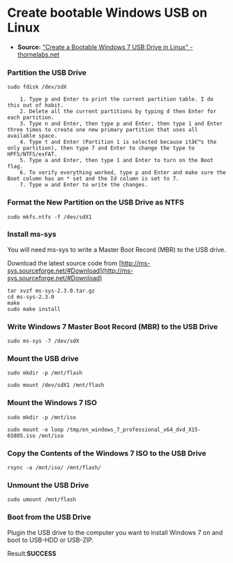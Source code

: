 Create bootable Windows USB on Linux
====================================

- **Source:** ["Create a Bootable Windows 7 USB Drive in Linux" - thornelabs.net](http://thornelabs.net/2013/06/10/create-a-bootable-windows-7-usb-drive-in-linux.html)

### Partition the USB Drive

`sudo fdisk /dev/sdX`

```
    1. Type p and Enter to print the current partition table. I do this out of habit.
    2. Delete all the current partitions by typing d then Enter for each partition.
    3. Type n and Enter, then type p and Enter, then type 1 and Enter three times to create one new primary partition that uses all available space.
    4. Type t and Enter (Partition 1 is selected because itâ€™s the only partition), then type 7 and Enter to change the type to HPFS/NTFS/exFAT.
    5. Type a and Enter, then type 1 and Enter to turn on the Boot flag.
    6. To verify everything worked, type p and Enter and make sure the Boot column has an * set and the Id column is set to 7.
    7. Type w and Enter to write the changes.
```

### Format the New Partition on the USB Drive as NTFS
`sudo mkfs.ntfs -f /dev/sdX1`

### Install ms-sys
You will need ms-sys to write a Master Boot Record (MBR) to the USB drive. 

Download the latest source code from [http://ms-sys.sourceforge.net/#Download](http://ms-sys.sourceforge.net/#Download)

```
tar xvzf ms-sys-2.3.0.tar.gz
cd ms-sys-2.3.0
make
sudo make install
```

### Write Windows 7 Master Boot Record (MBR) to the USB Drive
`sudo ms-sys -7 /dev/sdX`

### Mount the USB drive
```
sudo mkdir -p /mnt/flash

sudo mount /dev/sdX1 /mnt/flash
```

### Mount the Windows 7 ISO
```
sudo mkdir -p /mnt/iso

sudo mount -o loop /tmp/en_windows_7_professional_x64_dvd_X15-65805.iso /mnt/iso
```

### Copy the Contents of the Windows 7 ISO to the USB Drive
`rsync -a /mnt/iso/ /mnt/flash/`

### Unmount the USB Drive
`sudo umount /mnt/flash`

### Boot from the USB Drive
Plugin the USB drive to the computer you want to install Windows 7 on and boot to USB-HDD or USB-ZIP. 

Result:**SUCCESS**
